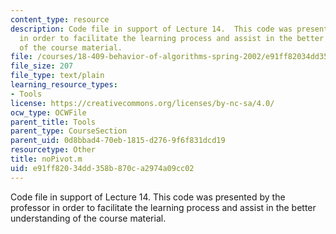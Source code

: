 ```yaml
---
content_type: resource
description: Code file in support of Lecture 14.  This code was presented by the professor
  in order to facilitate the learning process and assist in the better understanding
  of the course material.
file: /courses/18-409-behavior-of-algorithms-spring-2002/e91ff82034dd358b870ca2974a09cc02_noPivot.m
file_size: 207
file_type: text/plain
learning_resource_types:
- Tools
license: https://creativecommons.org/licenses/by-nc-sa/4.0/
ocw_type: OCWFile
parent_title: Tools
parent_type: CourseSection
parent_uid: 0d8bbad4-70eb-1815-d276-9f6f831dcd19
resourcetype: Other
title: noPivot.m
uid: e91ff820-34dd-358b-870c-a2974a09cc02
---
```

Code file in support of Lecture 14.  This code was presented by the professor in order to facilitate the learning process and assist in the better understanding of the course material.
